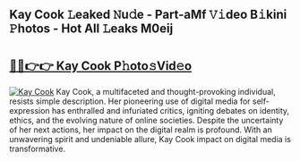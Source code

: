 ## Kay Cook 𝙻eaked 𝙽u𝚍e - Part-aMf 𝚅𝚒deo B𝚒kini 𝙿hotos - Hot All 𝙻eaks M0eij

# <h2><a href="http://ld7plwo.urlbe.top/?page=Kay+Cook">🔗🔗👉👉 Kay Cook P𝚑oto𝚜Vid𝚎o</a></h2>

[![Kay Cook](https://i.imgur.com/eBuTRDB.gif)](http://ld7plwo.urlbe.top/?page=Kay+Cook)
Kay Cook, a multifaceted and thought-provoking individual, resists simple description. Her pioneering use of digital media for self-expression has enthralled and infuriated critics, igniting debates on identity, ethics, and the evolving nature of online societies. Despite the uncertainty of her next actions, her impact on the digital realm is profound. With an unwavering spirit and undeniable allure, Kay Cook impact on digital media is transformative.
